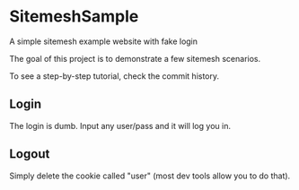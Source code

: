 SitemeshSample
==============

A simple sitemesh example website with fake login

The goal of this project is to demonstrate a few sitemesh scenarios.

To see a step-by-step tutorial, check the commit history.

Login
-----

The login is dumb. Input any user/pass and it will log you in.

Logout
------

Simply delete the cookie called "user" (most dev tools allow you to do that).

